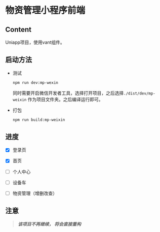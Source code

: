 # 物资管理小程序前端

## Content
Uniapp项目，使用vant组件。

## 启动方法
- 测试
    ```sh
    npm run dev:mp-wexin
    ```
    同时需要开启微信开发者工具，选择打开项目，之后选择`./dist/dev/mp-weixin` 作为项目文件夹。之后编译运行即可。

- 打包
    ```sh
    npm run build:mp-weixin
    ```

## 进度
- [x] 登录页
- [x] 首页
- [ ] 个人中心
- [ ] 设备车
- [ ] 物资管理（增删改查）


## 注意
> ***该项目不再继续， 将会直接重构***

